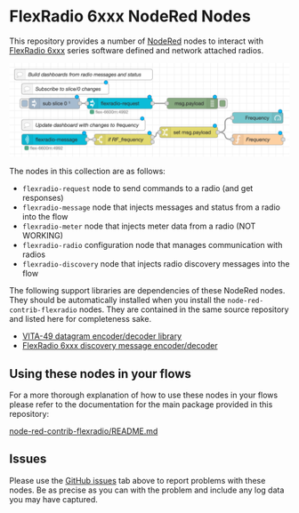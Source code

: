 # FlexRadio 6xxx NodeRed Nodes

This repository provides a number of [NodeRed](https://nodered.org) nodes to
interact with [FlexRadio 6xxx](http://flexradio.com) series software defined
and network attached radios.

![Dashboard](packages/node-red-contrib-flexradio/examples/dashboard.png)

The nodes in this collection are as follows:

- `flexradio-request` node to send commands to a radio (and get responses)
- `flexradio-message` node that injects messages and status from a radio into the flow
- `flexradio-meter` node that injects meter data from a radio (NOT WORKING)
- `flexradio-radio` configuration node that manages communication with radios
- `flexradio-discovery` node that injects radio discovery messages into the flow

The following support libraries are dependencies of these NodeRed nodes. They should be automatically installed when you install the `node-red-contrib-flexradio` nodes. They are contained in the same source repository and listed here for completeness sake.

- [VITA-49 datagram encoder/decoder library](https://github.com/stephenhouser/node-red-contrib-flexradio/tree/master/packages/vita49-js)
- [FlexRadio 6xxx discovery message encoder/decoder](https://github.com/stephenhouser/node-red-contrib-flexradio/tree/master/packages/flexradio-js)

## Using these nodes in your flows

For a more thorough explanation of how to use these nodes in your flows please refer to the documentation for the main package provided in this repository:

[node-red-contrib-flexradio/README.md](packages/node-red-contrib-flexradio/README.md)

## Issues

Please use the [GitHub issues](https://github.com/stephenhouser/node-red-contrib-flexradio/issues) tab above to report problems with these nodes. Be as precise as you can with the problem and include any log data you may have captured.